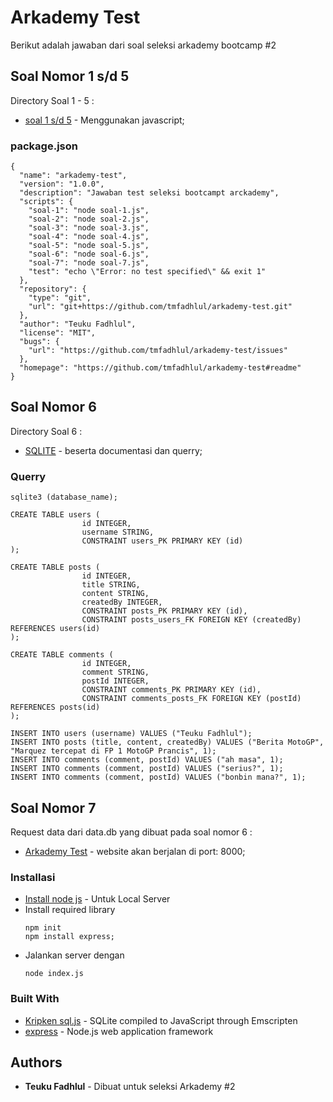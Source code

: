 # Arkademy Test

Berikut adalah jawaban dari soal seleksi arkademy bootcamp #2

## Soal Nomor 1 s/d 5

Directory Soal 1 - 5 :

* [soal 1 s/d 5](https://github.com/tmfadhlul/arkademy-test/tree/master/code/soal-1-5) - Menggunakan javascript;

### package.json

```
{
  "name": "arkademy-test",
  "version": "1.0.0",
  "description": "Jawaban test seleksi bootcampt arckademy",
  "scripts": {
    "soal-1": "node soal-1.js",
    "soal-2": "node soal-2.js",
    "soal-3": "node soal-3.js",
    "soal-4": "node soal-4.js",
    "soal-5": "node soal-5.js",
    "soal-6": "node soal-6.js",
    "soal-7": "node soal-7.js",
    "test": "echo \"Error: no test specified\" && exit 1"
  },
  "repository": {
    "type": "git",
    "url": "git+https://github.com/tmfadhlul/arkademy-test.git"
  },
  "author": "Teuku Fadhlul",
  "license": "MIT",
  "bugs": {
    "url": "https://github.com/tmfadhlul/arkademy-test/issues"
  },
  "homepage": "https://github.com/tmfadhlul/arkademy-test#readme"
}
```

## Soal Nomor 6
Directory Soal 6 :
* [SQLITE](https://github.com/tmfadhlul/arkademy-test/tree/master/code/soal-6) - beserta documentasi dan querry;

### Querry
```
sqlite3 (database_name);

CREATE TABLE users (
                id INTEGER,
                username STRING,
                CONSTRAINT users_PK PRIMARY KEY (id)
);

CREATE TABLE posts (
                id INTEGER,
                title STRING,
                content STRING,
                createdBy INTEGER,
                CONSTRAINT posts_PK PRIMARY KEY (id),
                CONSTRAINT posts_users_FK FOREIGN KEY (createdBy) REFERENCES users(id)
);

CREATE TABLE comments (
                id INTEGER,
                comment STRING,
                postId INTEGER,
                CONSTRAINT comments_PK PRIMARY KEY (id),
                CONSTRAINT comments_posts_FK FOREIGN KEY (postId) REFERENCES posts(id)
);

INSERT INTO users (username) VALUES ("Teuku Fadhlul");
INSERT INTO posts (title, content, createdBy) VALUES ("Berita MotoGP", "Marquez tercepat di FP 1 MotoGP Prancis", 1); 
INSERT INTO comments (comment, postId) VALUES ("ah masa", 1);
INSERT INTO comments (comment, postId) VALUES ("serius?", 1);
INSERT INTO comments (comment, postId) VALUES ("bonbin mana?", 1);
```
## Soal Nomor 7

Request data dari data.db yang dibuat pada soal nomor 6 :
* [Arkademy Test](https://github.com/tmfadhlul/arkademy-test/tree/master/code/soal-7) - website akan berjalan di port: 8000;

### Installasi
* [Install node js](https://nodejs.org/en/download/) - Untuk Local Server
* Install required library
    ```
    npm init
    npm install express;
    ```
* Jalankan server dengan
    ```
    node index.js
    ```
### Built With
* [Kripken sql.js](https://github.com/kripken/sql.js/blob/master/js/sql.js) - SQLite compiled to JavaScript through Emscripten 
* [express](https://expressjs.com/) - Node.js web application framework

## Authors

* **Teuku Fadhlul** - Dibuat untuk seleksi Arkademy #2


